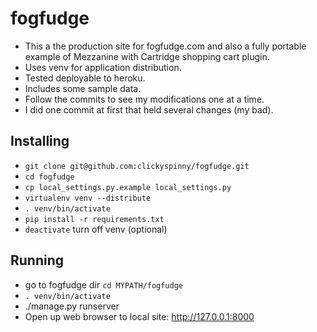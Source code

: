 # fogfudge

*  This a the production site for fogfudge.com and also a fully portable example of Mezzanine with Cartridge shopping cart plugin.
*  Uses venv for application distribution.
*  Tested deployable to heroku.
*  Includes some sample data.
*  Follow the commits to see my modifications one at a time.
*  I did one commit at first that held several changes (my bad).

## Installing
* `git clone git@github.com:clickyspinny/fogfudge.git`
* `cd fogfudge`
* `cp local_settings.py.example local_settings.py`
* `virtualenv venv --distribute`
* `. venv/bin/activate`
* `pip install -r requirements.txt`
* `deactivate` turn off venv (optional)

## Running
* go to fogfudge dir `cd MYPATH/fogfudge`
* `. venv/bin/activate`
* ./manage.py runserver
* Open up web browser to local site: http://127.0.0.1:8000

